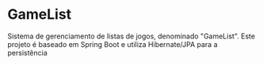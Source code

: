 # GameList
Sistema de gerenciamento de listas de jogos, denominado "GameList". Este projeto é baseado em Spring Boot e utiliza Hibernate/JPA para a persistência
